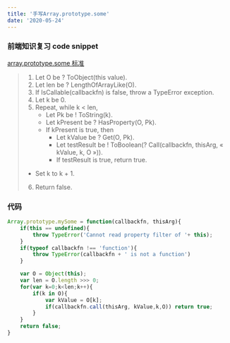 ```yaml
---
title: '手写Array.prototype.some'
date: '2020-05-24'
---
```


### 前端知识复习 code snippet

[array.prototype.some 标准](https://tc39.es/ecma262/#sec-array.prototype.some)

>1. Let O be ? ToObject(this value).
>2. Let len be ? LengthOfArrayLike(O).
>3. If IsCallable(callbackfn) is false, throw a TypeError exception.
>4. Let k be 0.
>5. Repeat, while k < len,
>    - Let Pk be ! ToString(k).
>    - Let kPresent be ? HasProperty(O, Pk).
>    - If kPresent is true, then
>       - Let kValue be ? Get(O, Pk).
>       - Let testResult be ! ToBoolean(? Call(callbackfn, thisArg, « kValue, k, O »)).
>       - If testResult is true, return true.
>   - Set k to k + 1.
>6. Return false.

### 代码

```javascript
Array.prototype.mySome = function(callbackfn, thisArg){
    if(this == undefined){
        throw TypeError('Cannot read property filter of '+ this);
    }
    if(typeof callbackfn !== 'function'){
        throw TypeError(callbackfn + ' is not a function')
    }

    var O = Object(this);
    var len = O.length >>> 0;
    for(var k=0;k<len;k++){
        if(k in O){
            var kValue = O[k];
            if(callbackfn.call(thisArg, kValue,k,O)) return true;
        }
    }
    return false;
}
```
